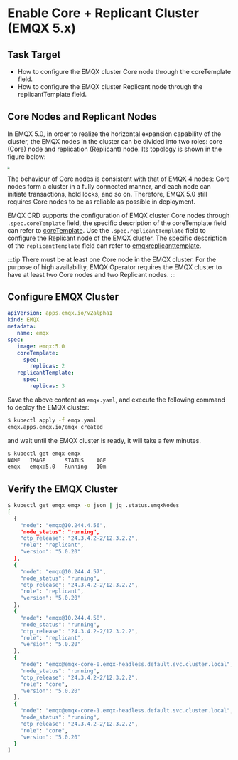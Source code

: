 # Enable Core + Replicant Cluster (EMQX 5.x)

## Task Target

- How to configure the EMQX cluster Core node through the coreTemplate field.
- How to configure the EMQX cluster Replicant node through the replicantTemplate field.

## Core Nodes and Replicant Nodes 

In EMQX 5.0, in order to realize the horizontal expansion capability of the cluster, the EMQX nodes in the cluster can be divided into two roles: core (Core) node and replication (Replicant) node. Its topology is shown in the figure below:

 <img src="./assets/configure-core-replicant/mria-core-repliant.png" style="zoom:30%;" />

The behaviour of Core nodes is consistent with that of EMQX 4 nodes: Core nodes form a cluster in a fully connected manner, and each node can initiate transactions, hold locks, and so on. Therefore, EMQX 5.0 still requires Core nodes to be as reliable as possible in deployment. 

EMQX CRD supports the configuration of EMQX cluster Core nodes through `.spec.coreTemplate` field, the specific description of the coreTemplate field can refer to [coreTemplate](https://github.com/emqx/emqx-operator/blob/2.0.2/docs/en_US/reference/v2alpha1-reference.md#emqxcoretemplate). Use the `.spec.replicantTemplate` field to configure the Replicant node of the EMQX cluster. The specific description of the `replicantTemplate` field can refer to [emqxreplicanttemplate](https://github.com/emqx/emqx-operator/blob/2.0.2/docs/en_US/reference/v2alpha1-reference.md#emqxreplicanttemplate).

:::tip 
There must be at least one Core node in the EMQX cluster. For the purpose of high availability, EMQX Operator requires the EMQX cluster to have at least two Core nodes and two Replicant nodes.
:::

## Configure EMQX Cluster

```yaml
apiVersion: apps.emqx.io/v2alpha1
kind: EMQX
metadata:
   name: emqx
spec:
   image: emqx:5.0
   coreTemplate:
     spec:
       replicas: 2
   replicantTemplate:
     spec:
       replicas: 3
```

Save the above content as `emqx.yaml`, and execute the following command to deploy the EMQX cluster:

```bash
$ kubectl apply -f emqx.yaml
emqx.apps.emqx.io/emqx created
```

and wait until the EMQX cluster is ready, it will take a few minutes.

```bash
$ kubectl get emqx emqx
NAME   IMAGE      STATUS    AGE
emqx   emqx:5.0   Running   10m
```

## Verify the EMQX Cluster <!--not sure what this verify is-->

```bash
$ kubectl get emqx emqx -o json | jq .status.emqxNodes
[
  {
    "node": "emqx@10.244.4.56",
    "node_status": "running",
    "otp_release": "24.3.4.2-2/12.3.2.2",
    "role": "replicant",
    "version": "5.0.20"
  },
  {
    "node": "emqx@10.244.4.57",
    "node_status": "running",
    "otp_release": "24.3.4.2-2/12.3.2.2",
    "role": "replicant",
    "version": "5.0.20"
  },
  {
    "node": "emqx@10.244.4.58",
    "node_status": "running",
    "otp_release": "24.3.4.2-2/12.3.2.2",
    "role": "replicant",
    "version": "5.0.20"
  },
  {
    "node": "emqx@emqx-core-0.emqx-headless.default.svc.cluster.local",
    "node_status": "running",
    "otp_release": "24.3.4.2-2/12.3.2.2",
    "role": "core",
    "version": "5.0.20"
  },
  {
    "node": "emqx@emqx-core-1.emqx-headless.default.svc.cluster.local",
    "node_status": "running",
    "otp_release": "24.3.4.2-2/12.3.2.2",
    "role": "core",
    "version": "5.0.20"
  }
]
```